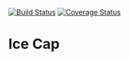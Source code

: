 [![Build Status](https://travis-ci.org/h13i32maru/ice-cap.svg?branch=master)](https://travis-ci.org/h13i32maru/ice-cap)
[![Coverage Status](https://coveralls.io/repos/h13i32maru/ice-cap/badge.svg)](https://coveralls.io/r/h13i32maru/ice-cap)
# Ice Cap
